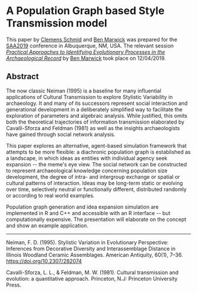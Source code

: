 # A Population Graph based Style Transmission model

This paper by [Clemens Schmid](https://nevrome.de/) and [Ben Marwick](http://faculty.washington.edu/bmarwick/) was prepared for the [SAA2019](https://documents.saa.org/container/docs/default-source/doc-annualmeeting/final-program/2019-final-program/final-program-2019-with-covers.pdf?sfvrsn=d7632e2b_2) conference in Albuquerque, NM, USA. The relevant session [*Practical Approaches to Identifying Evolutionary Processes in the Archaeological Record*](https://ccs18.bsc.es/) by [Ben Marwick](http://faculty.washington.edu/bmarwick/) took place on 12/04/2019.

## Abstract

<!-- <img align="right" src="figures/general_map.jpeg" width = 450> -->

The now classic Neiman (1995) is a baseline for many influential applications of Cultural Transmission to explore Stylistic Variability in archaeology. It and many of its successors represent social interaction and generational development in a deliberately simplified way to facilitate the exploration of parameters and algebraic analysis. While justified, this omits both the theoretical trajectories of information transmission elaborated by Cavalli-Sforza and Feldman (1981) as well as the insights archaeologists have gained through social network analysis.

This paper explores an alternative, agent-based simulation framework that attempts to be more flexible: a diachronic population graph is established as a landscape, in which ideas as entities with individual agency seek expansion -- the meme's eye view. The social network can be constructed to represent archaeological knowledge concerning population size development, the degree of intra- and intergroup exchange or spatial or cultural patterns of interaction. Ideas may be long-term static or evolving over time, selectively neutral or functionally different, distributed randomly or according to real world examples. 

Population graph generation and idea expansion simulation are implemented in R and C++ and accessible with an R interface -- but computationally expensive. The presentation will elaborate on the concept and show an example application. 

***

Neiman, F. D. (1995). Stylistic Variation in Evolutionary Perspective: Inferences from Decorative Diversity and Interassemblage Distance in Illinois Woodland Ceramic Assemblages. American Antiquity, 60(1), 7–36. https://doi.org/10.2307/282074

Cavalli-Sforza, L. L., & Feldman, M. W. (1981). Cultural transmission and evolution: a quantitative approach. Princeton, N.J: Princeton University Press.
